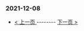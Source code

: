 ### 2021-12-08 
 

- [ < 上一页 ](https://github.com/able8/weibo-hot-record/blob/master/2021-12-07.md) -------- [ 下一页 > ](https://github.com/able8/weibo-hot-record/blob/master/2021-12-09.md)